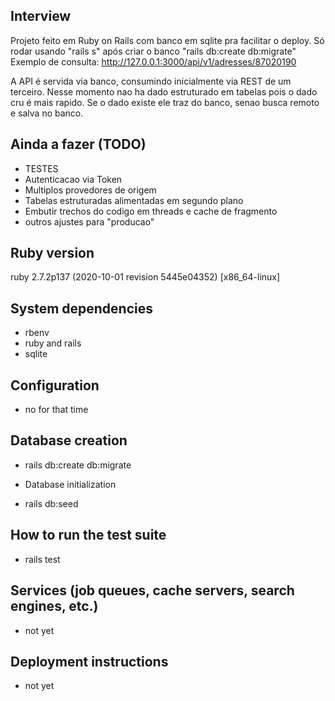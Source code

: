 ## Interview

Projeto feito em Ruby on Rails com banco em sqlite pra facilitar o deploy.
Só rodar usando "rails s" após criar o banco "rails db:create db:migrate"
Exemplo de consulta: http://127.0.0.1:3000/api/v1/adresses/87020190

A API é servida via banco, consumindo inicialmente via REST de um terceiro.
Nesse momento nao ha dado estruturado em tabelas pois o dado cru é mais rapido.
Se o dado existe ele traz do banco, senao busca remoto e salva no banco.

## Ainda a fazer (TODO)

- TESTES
- Autenticacao via Token
- Multiplos provedores de origem
- Tabelas estruturadas alimentadas em segundo plano
- Embutir trechos do codigo em threads e cache de fragmento
- outros ajustes para "producao"

## Ruby version

ruby 2.7.2p137 (2020-10-01 revision 5445e04352) [x86_64-linux]

## System dependencies

- rbenv
- ruby and rails
- sqlite

## Configuration

- no for that time

## Database creation

- rails db:create db:migrate

* Database initialization

- rails db:seed

## How to run the test suite

- rails test

## Services (job queues, cache servers, search engines, etc.)

- not yet

## Deployment instructions

- not yet
